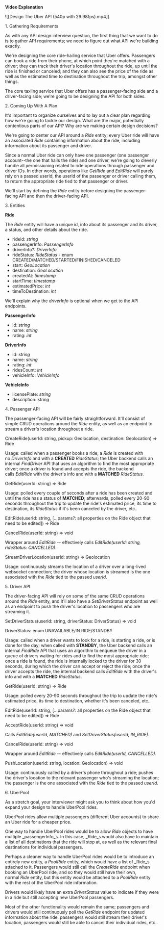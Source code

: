
**Video Explanation** 

![[Design The Uber API (540p with 29.98fps).mp4]]

1. Gathering Requirements

As with any API design interview question, the first thing that we want to do is to gather API requirements; we need to figure out what API we're building exactly.

We're designing the core ride-hailing service that Uber offers. Passengers can book a ride from their phone, at which point they're matched with a driver; they can track their driver's location throughout the ride, up until the ride is finished or canceled; and they can also see the price of the ride as well as the estimated time to destination throughout the trip, amongst other things.

The core taxiing service that Uber offers has a passenger-facing side and a driver-facing side; we're going to be designing the API for both sides.

2. Coming Up With A Plan

It's important to organize ourselves and to lay out a clear plan regarding how we're going to tackle our design. What are the major, potentially contentious parts of our API? Why are we making certain design decisions?

We're going to center our API around a _Ride_ entity; every Uber ride will have an associated _Ride_ containing information about the ride, including information about its passenger and driver.

Since a normal Uber ride can only have one passenger (one passenger account--the one that hails the ride) and one driver, we're going to cleverly handle all permissioning related to ride operations through passenger and driver IDs. In other words, operations like _GetRide_ and _EditRide_ will purely rely on a passed userId, the userId of the passenger or driver calling them, to return the appropriate ride tied to that passenger or driver.

We'll start by defining the _Ride_ entity before designing the passenger-facing API and then the driver-facing API.

3. Entities

**Ride**

The _Ride_ entity will have a unique id, info about its passenger and its driver, a status, and other details about the ride.

- rideId: _string_
- passengerInfo: _PassengerInfo_
- driverInfo?: _DriverInfo_
- rideStatus: _RideStatus_ - enum CREATED/MATCHED/STARTED/FINISHED/CANCELED
- start: _GeoLocation_
- destination: _GeoLocation_
- createdAt: _timestamp_
- startTime: _timestamp_
- estimatedPrice: _int_
- timeToDestination: _int_

We'll explain why the _driverInfo_ is optional when we get to the API endpoints.

  
**PassengerInfo**

- id: _string_
- name: _string_
- rating: _int_

**DriverInfo**

- id: _string_
- name: _string_
- rating: _int_
- ridesCount: _int_
- vehicleInfo: _VehicleInfo_

**VehicleInfo**

- licensePlate: _string_
- description: _string_

4. Passenger API

The passenger-facing API will be fairly straightforward. It'll consist of simple CRUD operations around the _Ride_ entity, as well as an endpoint to stream a driver's location throughout a ride.

CreateRide(userId: string, pickup: Geolocation, destination: Geolocation)
  => Ride

Usage: called when a passenger books a ride; a _Ride_ is created with no _DriverInfo_ and with a **CREATED** _RideStatus_; the Uber backend calls an internal _FindDriver_ API that uses an algorithm to find the most appropriate driver; once a driver is found and accepts the ride, the backend calls _EditRide_ with the driver's info and with a **MATCHED** _RideStatus_.

GetRide(userId: string)
  => Ride

Usage: polled every couple of seconds after a ride has been created and until the ride has a status of **MATCHED**; afterwards, polled every 20-90 seconds throughout the trip to update the ride's estimated price, its time to destination, its _RideStatus_ if it's been canceled by the driver, etc..

EditRide(userId: string, [...params?: all properties on the Ride object that need to be edited])
  => Ride

CancelRide(userId: string)
  => void

Wrapper around _EditRide_ -- effectively calls _EditRide(userId: string, rideStatus: CANCELLED)_.

StreamDriverLocation(userId: string)
  => Geolocation

Usage: continuously streams the location of a driver over a long-lived websocket connection; the driver whose location is streamed is the one associated with the _Ride_ tied to the passed _userId_.

5. Driver API

The driver-facing API will rely on some of the same CRUD operations around the _Ride_ entity, and it'll also have a _SetDriverStatus_ endpoint as well as an endpoint to push the driver's location to passengers who are streaming it.

SetDriverStatus(userId: string, driverStatus: DriverStatus)
  => void

DriverStatus: enum UNAVAILABLE/IN RIDE/STANDBY

Usage: called when a driver wants to look for a ride, is starting a ride, or is done for the day; when called with **STANDBY**, the Uber backend calls an internal _FindRide_ API that uses an algorithm to enqueue the driver in a queue of drivers waiting for rides and to find the most appropriate ride; once a ride is found, the ride is internally locked to the driver for 30 seconds, during which the driver can accept or reject the ride; once the driver accepts the ride, the internal backend calls _EditRide_ with the driver's info and with a **MATCHED** _RideStatus_.

GetRide(userId: string)
  => Ride

Usage: polled every 20-90 seconds throughout the trip to update the ride's estimated price, its time to destination, whether it's been canceled, etc..

EditRide(userId: string, [...params?: all properties on the Ride object that need to be edited])
  => Ride

AcceptRide(userId: string)
  => void

Calls _EditRide(userId, MATCHED)_ and _SetDriverStatus(userId, IN_RIDE)_.

CancelRide(userId: string)
  => void

Wrapper around _EditRide_ -- effectively calls _EditRide(userId, CANCELLED)_.

PushLocation(userId: string, location: Geolocation)
  => void

Usage: continuously called by a driver's phone throughout a ride; pushes the driver's location to the relevant passenger who's streaming the location; the passenger is the one associated with the _Ride_ tied to the passed _userId_.

6. UberPool

As a stretch goal, your interviewer might ask you to think about how you'd expand your design to handle UberPool rides.

UberPool rides allow multiple passengers (different Uber accounts) to share an Uber ride for a cheaper price.

One way to handle UberPool rides would be to allow _Ride_ objects to have multiple _passengerInfo_s. In this case, _Ride_s would also have to maintain a list of all destinations that the ride will stop at, as well as the relevant final destinations for individual passengers.

Perhaps a cleaner way to handle UberPool rides would be to introduce an entirely new entity, a _PoolRide_ entity, which would have a list of _Ride_s attached to it. Passengers would still call the _CreateRide_ endpoint when booking an UberPool ride, and so they would still have their own, normal _Ride_ entity, but this entity would be attached to a _PoolRide_ entity with the rest of the UberPool ride information.

Drivers would likely have an extra _DriverStatus_ value to indicate if they were in a ride but still accepting new UberPool passengers.

Most of the other functionality would remain the same; passengers and drivers would still continuously poll the _GetRide_ endpoint for updated information about the ride, passengers would still stream their driver's location, passengers would still be able to cancel their individual rides, etc..


